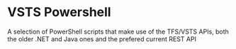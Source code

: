 # VSTS Powershell
A selection of PowerShell scripts that make use of the TFS/VSTS APIs, both the older .NET and Java ones and the prefered current REST API
